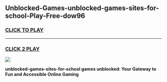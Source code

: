 
## Unblocked-Games-unblocked-games-sites-for-school-Play-Free-dow96
<h3>
<a href="https://premium76.site?title=unblocked-games-sites-for-school&ref=23A">CLICK TO PLAY</a></h3>
<hr>

<h3>
<a href="https://premium76.site?title=unblocked-games-sites-for-school&ref=23A">CLICK 2 PLAY</a>
  
</h3>

<a href="https://premium76.site?title=unblocked-games-sites-for-school&ref=23A"><img src="https://clearcache.store/games.png"></a>


**unblocked-games-sites-for-school games unblocked: Your Gateway to Fun and Accessible Online Gaming**
